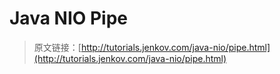# Java NIO Pipe
> 原文链接：[http://tutorials.jenkov.com/java-nio/pipe.html](http://tutorials.jenkov.com/java-nio/pipe.html)


